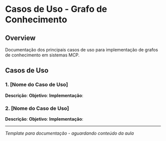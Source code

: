 # Casos de Uso - Grafo de Conhecimento

## Overview
Documentação dos principais casos de uso para implementação de grafos de conhecimento em sistemas MCP.

## Casos de Uso

### 1. [Nome do Caso de Uso]
**Descrição**: 
**Objetivo**: 
**Implementação**: 

### 2. [Nome do Caso de Uso]
**Descrição**: 
**Objetivo**: 
**Implementação**: 

---
*Template para documentação - aguardando conteúdo da aula*